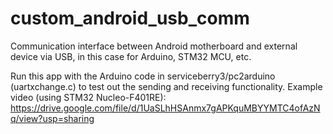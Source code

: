 # custom_android_usb_comm
Communication interface between Android motherboard and external device via USB, in this case for Arduino, STM32 MCU, etc.

Run this app with the Arduino code in serviceberry3/pc2arduino (uartxchange.c) to test out the sending and receiving functionality. Example video (using STM32 Nucleo-F401RE): https://drive.google.com/file/d/1UaSLhHSAnmx7gAPKquMBYYMTC4ofAzNq/view?usp=sharing
